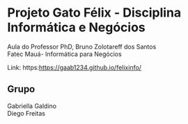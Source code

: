 # Projeto Gato Félix - Disciplina Informática e Negócios
Aula do Professor PhD, Bruno Zolotareff dos Santos <br> 
Fatec Mauá- Informática para Negócios

Link: https:https://gaab1234.github.io/felixinfo/

## Grupo
Gabriella Galdino<br>
Diego Freitas
